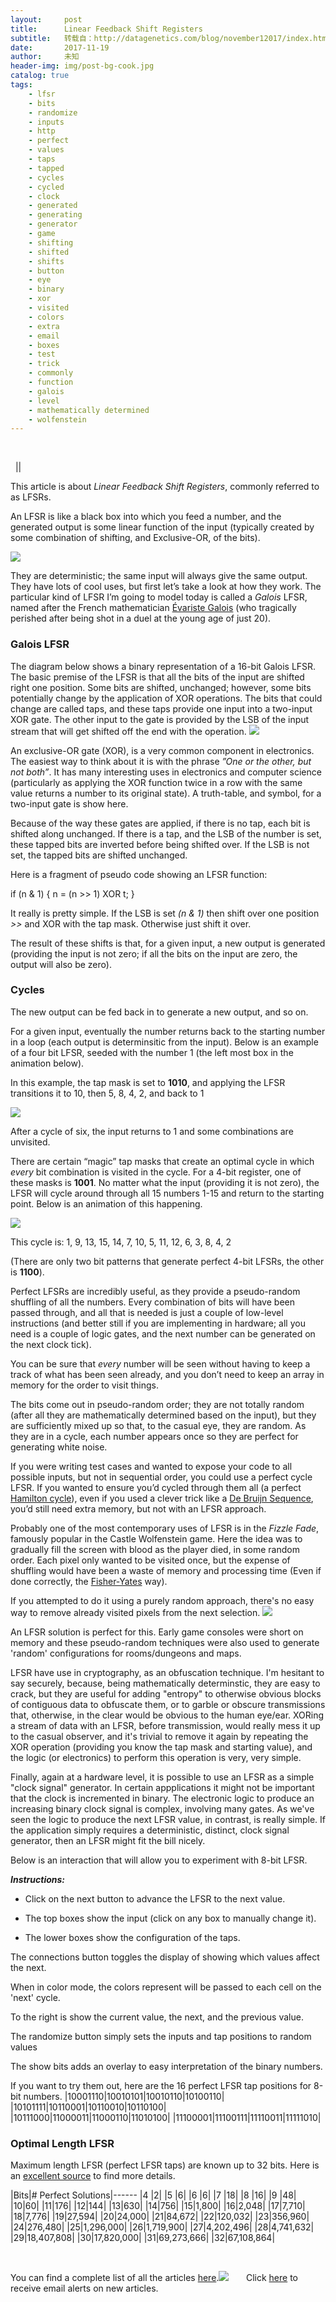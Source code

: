 ```yaml
---
layout:     post
title:      Linear Feedback Shift Registers
subtitle:   转载自：http://datagenetics.com/blog/november12017/index.html
date:       2017-11-19
author:     未知
header-img: img/post-bg-cook.jpg
catalog: true
tags:
    - lfsr
    - bits
    - randomize
    - inputs
    - http
    - perfect
    - values
    - taps
    - tapped
    - cycles
    - cycled
    - clock
    - generated
    - generating
    - generator
    - game
    - shifting
    - shifted
    - shifts
    - button
    - eye
    - binary
    - xor
    - visited
    - colors
    - extra
    - email
    - boxes
    - test
    - trick
    - commonly
    - function
    - galois
    - level
    - mathematically determined
    - wolfenstein
---
```





 

 
||

This article is about *Linear Feedback Shift Registers*, commonly referred to as LFSRs.

An LFSR is like a black box into which you feed a number, and the generated output is some linear function of the input (typically created by some combination of shifting, and Exclusive-OR, of the bits).

![](http://datagenetics.com/blog/november12017/bb.png)


They are deterministic; the same input will always give the same output. They have lots of cool uses, but first let’s take a look at how they work. The particular kind of LFSR I’m going to model today is called a *Galois* LFSR, named after the French mathematician [Évariste Galois](https://en.wikipedia.org/wiki/%C3%89variste_Galois) (who tragically perished after being shot in a duel at the young age of just 20).

### Galois LFSR

The diagram below shows a binary representation of a 16-bit Galois LFSR. The basic premise of the LFSR is that all the bits of the input are shifted right one position. Some bits are shifted, unchanged; however, some bits potentially change by the application of XOR operations. The bits that could change are called taps, and these taps provide one input into a two-input XOR gate. The other input to the gate is provided by the LSB of the input stream that will get shifted off the end with the operation.
![](http://datagenetics.com/blog/november12017/wiki.png)


An exclusive-OR gate (XOR), is a very common component in electronics. The easiest way to think about it is with the phrase *”One or the other, but not both”*. It has many interesting uses in electronics and computer science (particularly as applying the XOR function twice in a row with the same value returns a number to its original state). A truth-table, and symbol, for a two-input gate is show here.

Because of the way these gates are applied, if there is no tap, each bit is shifted along unchanged. If there is a tap, and the LSB of the number is set, these tapped bits are inverted before being shifted over. If the LSB is not set, the tapped bits are shifted unchanged.

Here is a fragment of pseudo code showing an LFSR function:

if (n & 1) { n = (n >> 1) XOR t; }

It really is pretty simple. If the LSB is set *(n & 1)* then shift over one position *>>* and XOR with the tap mask. Otherwise just shift it over.

The result of these shifts is that, for a given input, a new output is generated (providing the input is not zero; if all the bits on the input are zero, the output will also be zero).

### Cycles

The new output can be fed back in to generate a new output, and so on.

For a given input, eventually the number returns back to the starting number in a loop (each output is determinsitic from the input). Below is an example of a four bit LFSR, seeded with the number 1 (the left most box in the animation below).

In this example, the tap mask is set to **1010**, and applying the LFSR transitions it to 10, then 5, 8, 4, 2, and back to 1

![](http://datagenetics.com/blog/november12017/imperfect.gif)


After a cycle of six, the input returns to 1 and some combinations are unvisited.

There are certain “magic” tap masks that create an optimal cycle in which *every* bit combination is visited in the cycle. For a 4-bit register, one of these masks is **1001**. No matter what the input (providing it is not zero), the LFSR will cycle around through all 15 numbers 1-15 and return to the starting point. Below is an animation of this happening.

![](http://datagenetics.com/blog/november12017/perfect.gif)


This cycle is: 1, 9, 13, 15, 14, 7, 10, 5, 11, 12, 6, 3, 8, 4, 2

(There are only two bit patterns that generate perfect 4-bit LFSRs, the other is **1100**).

Perfect LFSRs are incredibly useful, as they provide a pseudo-random shuffling of all the numbers. Every combination of bits will have been passed through, and all that is needed is just a couple of low-level instructions (and better still if you are implementing in hardware; all you need is a couple of logic gates, and the next number can be generated on the next clock tick).

You can be sure that *every* number will be seen without having to keep a track of what has been seen already, and you don’t need to keep an array in memory for the order to visit things.

The bits come out in pseudo-random order; they are not totally random (after all they are mathematically determined based on the input), but they are sufficiently mixed up so that, to the casual eye, they are random. As they are in a cycle, each number appears once so they are perfect for generating white noise.

If you were writing test cases and wanted to expose your code to all possible inputs, but not in sequential order, you could use a perfect cycle LFSR. If you wanted to ensure you’d cycled through them all (a perfect [Hamilton cycle](https://en.wikipedia.org/wiki/Hamiltonian_path)), even if you used a clever trick like a [De Bruijn Sequence](http://www.datagenetics.com/blog/october22013/index.html), you’d still need extra memory, but not with an LFSR approach. 

Probably one of the most contemporary uses of LFSR is in the *Fizzle Fade*, famously popular in the Castle Wolfenstein game. Here the idea was to gradually fill the screen with blood as the player died, in some random order. Each pixel only wanted to be visited once, but the expense of shuffling would have been a waste of memory and processing time (Even if done correctly, the [Fisher-Yates](http://datagenetics.com/blog/november42014/index.html) way).

If you attempted to do it using a purely random approach, there's no easy way to remove already visited pixels from the next selection.
![](http://datagenetics.com/blog/november12017/fizzle.gif)


An LFSR solution is perfect for this. Early game consoles were short on memory and these pseudo-random techniques were also used to generate 'random' configurations for rooms/dungeons and maps.

LFSR have use in cryptography, as an obfuscation technique. I'm hesitant to say securely, because, being mathematically determinstic, they are easy to crack, but they are useful for adding "entropy" to otherwise obvious blocks of contiguous data to obfuscate them, or to garble or obscure transmissions that, otherwise, in the clear would be obvious to the human eye/ear. XORing a stream of data with an LFSR, before transmission, would really mess it up to the casual observer, and it's trivial to remove it again by repeating the XOR operation (providing you know the tap mask and starting value), and the logic (or electronics) to perform this operation is very, very simple.

Finally, again at a hardware level, it is possible to use an LFSR as a simple "clock signal" generator. In certain appplications it might not be important that the clock is incremented in binary. The electronic logic to produce an increasing binary clock signal is complex, involving many gates. As we've seen the logic to produce the next LFSR value, in contrast, is really simple. If the application simply requires a deterministic, distinct, clock signal generator, then an LFSR might fit the bill nicely.

Below is an interaction that will allow you to experiment with 8-bit LFSR.

***Instructions:***

- Click on the next button to advance the LFSR to the next value.

- The top boxes show the input (click on any box to manually change it).

- The lower boxes show the configuration of the taps.

The connections button toggles the display of showing which values affect the next.

When in color mode, the colors represent will be passed to each cell on the 'next' cycle.

To the right is show the current value, the next, and the previous value.

The randomize button simply sets the inputs and tap positions to random values

The show bits adds an overlay to easy interpretation of the binary numbers.


If you want to try them out, here are the 16 perfect LFSR tap positions for 8-bit numbers.
|10001110|10010101|10010110|10100110|
|10101111|10110001|10110010|10110100|
|10111000|11000011|11000110|11010100|
|11100001|11100111|11110011|11111010|

### Optimal Length LFSR

Maximum length LFSR (perfect LFSR taps) are known up to 32 bits. Here is an [excellent source](https://users.ece.cmu.edu/~koopman/lfsr/index.html) to find more details.

|Bits|# Perfect Solutions|------
|4 |2|
|5 |6|
|6 |6|
|7 |18|
|8 |16|
|9 |48|
|10|60|
|11|176|
|12|144|
|13|630|
|14|756|
|15|1,800|
|16|2,048|
|17|7,710|
|18|7,776|
|19|27,594|
|20|24,000|
|21|84,672|
|22|120,032|
|23|356,960|
|24|276,480|
|25|1,296,000|
|26|1,719,900|
|27|4,202,496|
|28|4,741,632|
|29|18,407,808|
|30|17,820,000|
|31|69,273,666|
|32|67,108,864|

 

You can find a complete list of all the articles [here](/blog.html).![](http://datagenetics.com/images/n.gif)
      Click [here](http://datagenetics.com/newsletter/subscribe.html) to receive email alerts on new articles.
